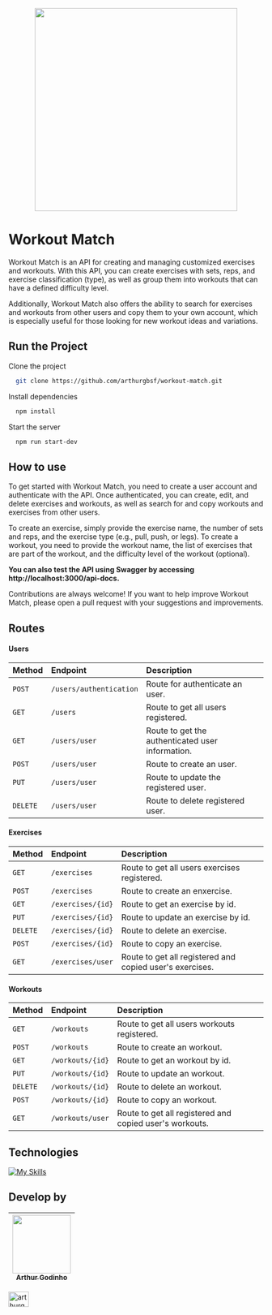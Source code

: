 
<p align="center">
  <a href="https://academy.mjvinnovation.com/br/mjvschool/">
    <img width=400px src="https://content.mjvinnovation.com/hubfs/MJV%20School/Logo%20School.jpeg"/>
  </a>
</p> 



# Workout Match

Workout Match is an API for creating and managing customized exercises and workouts. With this API, you can create exercises with sets, reps, and exercise classification (type), as well as group them into workouts that can have a defined difficulty level.

Additionally, Workout Match also offers the ability to search for exercises and workouts from other users and copy them to your own account, which is especially useful for those looking for new workout ideas and variations.


## Run the Project

Clone the project

```bash
  git clone https://github.com/arthurgbsf/workout-match.git
```

Install dependencies

```bash
  npm install
```

Start the server

```bash
  npm run start-dev
```


## How to use 

To get started with Workout Match, you need to create a user account and authenticate with the API. Once authenticated, you can create, edit, and delete exercises and workouts, as well as search for and copy workouts and exercises from other users.

To create an exercise, simply provide the exercise name, the number of sets and reps, and the exercise type (e.g., pull, push, or legs). To create a workout, you need to provide the workout name, the list of exercises that are part of the workout, and the difficulty level of the workout (optional).

<strong> You can also test the API using Swagger by accessing http://localhost:3000/api-docs. </strong>

Contributions are always welcome! If you want to help improve Workout Match, please open a pull request with your suggestions and improvements.
## Routes

#### Users

| Method    | Endpoint | Description                |
| :-------- | :------- | :------------------------- |
| `POST`    | `/users/authentication` | Route for authenticate an user. |
|`GET`| `/users`| Route to get all users registered. |
|`GET`| `/users/user`| Route to get the authenticated user information.|
| `POST`    | `/users/user` | Route to create an user.|
| `PUT`    | `/users/user` | Route to update the registered user.|
| `DELETE`    | `/users/user` | Route to delete registered user.|


#### Exercises

| Method    | Endpoint | Description                |
| :-------- | :------- | :------------------------- |
| `GET`    | `/exercises` | Route to get all users exercises registered.|
|`POST`| `/exercises`| Route to create an enxercise.|
|`GET`| `/exercises/{id}`| Route to get an exercise by id.|
|`PUT`| `/exercises/{id}`| Route to update an exercise by id.|
|`DELETE`| `/exercises/{id}`| Route to delete an exercise.|
|`POST`| `/exercises/{id}`| Route to copy an exercise. |
| `GET`    | `/exercises/user` | Route to get all registered and copied user's exercises.|


#### Workouts

| Method    | Endpoint | Description                |
| :-------- | :------- | :------------------------- |
| `GET`    | `/workouts` | Route to get all users workouts registered.|
|`POST`| `/workouts`| Route to create an workout.|
|`GET`| `/workouts/{id}`| Route to get an workout by id.|
|`PUT`| `/workouts/{id}`| Route to update an workout.|
|`DELETE`| `/workouts/{id}`| Route to delete an workout.|
|`POST`| `/workouts/{id}`| Route to copy an workout. |
| `GET`    | `/workouts/user` | Route to get all registered and copied user's workouts.|


## Technologies

[![My Skills](https://skillicons.dev/icons?i=mongodb,nodejs,express,typescript,javascript&theme=dark)](https://skillicons.dev)

## Develop by

| [<img src="https://avatars.githubusercontent.com/u/31219833?v=4" width=115><br><sub>Arthur Godinho</sub>](https://github.com/arthurgbsf) | 
| :---: |
<a href="https://linkedin.com/in/arthurgodinhobarbosa" target="blank"><img align="center" src="https://raw.githubusercontent.com/rahuldkjain/github-profile-readme-generator/master/src/images/icons/Social/linked-in-alt.svg" alt="arthurgodinhobarbosa" height="30" width="40" /></a>
